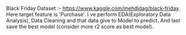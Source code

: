 Black Friday Dataset :- https://www.kaggle.com/mehdidag/black-friday.
Here target feature is 'Purchase'.
I ve perform EDA(Exploratory Data Analysis), Data Cleaning and that data give to Model to predict.
And last save the best model (consider more r2 score as best model).
